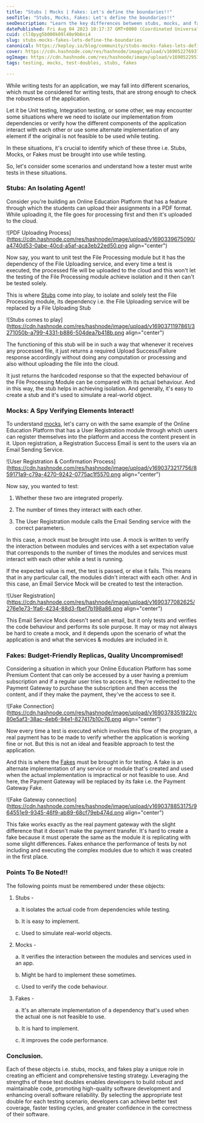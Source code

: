 ```yaml
---
title: "Stubs | Mocks | Fakes: Let's define the boundaries!!"
seoTitle: "Stubs, Mocks, Fakes: Let's define the boundaries!!"
seoDescription: "Learn the key differences between stubs, mocks, and fakes in software testing. Understand their roles and how to use them effectively for better test code."
datePublished: Fri Aug 04 2023 10:17:37 GMT+0000 (Coordinated Universal Time)
cuid: cll0pyg5b000k09l40e9b6ni4
slug: stubs-mocks-fakes-lets-define-the-boundaries
canonical: https://keploy.io/blog/community/stubs-mocks-fakes-lets-define-the-boundaries
cover: https://cdn.hashnode.com/res/hashnode/image/upload/v1690522769373/bc39f114-94c5-47b2-9b2d-d897eccadfb7.png
ogImage: https://cdn.hashnode.com/res/hashnode/image/upload/v1690522951950/94829c8e-d278-40eb-b604-f4e598de8079.png
tags: testing, mocks, test-doubles, stubs, fakes

---
```


While writing tests for an application, we may fall into different scenarios, which must be considered for writing tests, that are strong enough to check the robustness of the application.

Let it be Unit testing, Integration testing, or some other, we may encounter some situations where we need to isolate our implementation from dependencies or verify how the different components of the application interact with each other or use some alternate implementation of any element if the original is not feasible to be used while testing.

In these situations, it's crucial to identify which of these three i.e. Stubs, Mocks, or Fakes must be brought into use while testing.

So, let's consider some scenarios and understand how a tester must write tests in these situations.

### Stubs: An Isolating Agent!

Consider you're building an Online Education Platform that has a feature through which the students can upload their assignments in a PDF format. While uploading it, the file goes for processing first and then it's uploaded to the cloud.

![PDF Uploading Process](https://cdn.hashnode.com/res/hashnode/image/upload/v1690339675090/a4740d53-0abe-40cd-a5af-aca3eb22ed50.png align="center")

Now say, you want to unit test the File Processing module but it has the dependency of the File Uploading service, and every time a test is executed, the processed file will be uploaded to the cloud and this won't let the testing of the File Processing module achieve isolation and it then can't be tested solely.

This is where [Stubs](https://learn.microsoft.com/en-us/visualstudio/test/using-stubs-to-isolate-parts-of-your-application-from-each-other-for-unit-testing?view=vs-2022&tabs=csharp) come into play, to isolate and solely test the File Processing module, its dependency i.e. the File Uploading service will be replaced by a File Uploading Stub

![Stubs comes to play](https://cdn.hashnode.com/res/hashnode/image/upload/v1690371197861/3271050b-a799-4331-b886-504dea7b418b.png align="center")

The functioning of this stub will be in such a way that whenever it receives any processed file, it just returns a required Upload Success/Failure response accordingly without doing any computation or processing and also without uploading the file into the cloud.

It just returns the hardcoded response so that the expected behaviour of the File Processing Module can be compared with its actual behaviour. And in this way, the stub helps in achieving isolation. And generally, it's easy to create a stub and it's used to simulate a real-world object.

### Mocks: A Spy Verifying Elements Interact!

To understand [mocks](https://en.wikipedia.org/wiki/Mock_object), let's carry on with the same example of the Online Education Platform that has a User Registration module through which users can register themselves into the platform and access the content present in it. Upon registration, a Registration Success Email is sent to the users via an Email Sending Service.

![User Registration & Confirmation Process](https://cdn.hashnode.com/res/hashnode/image/upload/v1690373217756/859171a9-c79a-4270-9242-0775ac1f5570.png align="center")

Now say, you wanted to test:

1. Whether these two are integrated properly.
    
2. The number of times they interact with each other.
    
3. The User Registration module calls the Email Sending service with the correct parameters.
    

In this case, a mock must be brought into use. A mock is written to verify the interaction between modules and services with a set expectation value that corresponds to the number of times the modules and services must interact with each other while a test is running.

If the expected value is met, the test is passed, or else it fails. This means that in any particular call, the modules didn't interact with each other. And in this case, an Email Service Mock will be created to test the interaction.

![User Registration](https://cdn.hashnode.com/res/hashnode/image/upload/v1690377082625/276e1e73-1fa6-4234-88d3-fbef7b198a86.png align="center")

This Email Service Mock doesn't send an email, but it only tests and verifies the code behaviour and performs its sole purpose. It may or may not always be hard to create a mock, and it depends upon the scenario of what the application is and what the services & modules are included in it.

### Fakes: Budget-Friendly Replicas, Quality Uncompromised!

Considering a situation in which your Online Education Platform has some Premium Content that can only be accessed by a user having a premium subscription and if a regular user tries to access it, they're redirected to the Payment Gateway to purchase the subscription and then access the content, and if they make the payment, they've the access to see it.

![Fake Connection](https://cdn.hashnode.com/res/hashnode/image/upload/v1690378351922/c80e5af3-38ac-4eb6-94e1-827417b10c76.png align="center")

Now every time a test is executed which involves this flow of the program, a real payment has to be made to verify whether the application is working fine or not. But this is not an ideal and feasible approach to test the application.

And this is where the [Fakes](https://canro91.github.io/2021/05/24/WhatAreFakesInTesting/) must be brought in for testing. A fake is an alternate implementation of any service or module that's created and used when the actual implementation is impractical or not feasible to use. And here, the Payment Gateway will be replaced by its fake i.e. the Payment Gateway Fake.

![Fake Gateway connection](https://cdn.hashnode.com/res/hashnode/image/upload/v1690378853175/964551e9-9345-46f9-ab89-68cf79eb474d.png align="center")

This fake works exactly as the real payment gateway with the slight difference that it doesn't make the payment transfer. It's hard to create a fake because it must operate the same as the module it is replicating with some slight differences. Fakes enhance the performance of tests by not including and executing the complex modules due to which it was created in the first place.

### Points To Be Noted!!

The following points must be remembered under these objects:

1. Stubs -
    
    a. It isolates the actual code from dependencies while testing.
    
    b. It is easy to implement.
    
    c. Used to simulate real-world objects.
    
2. Mocks -
    
    a. It verifies the interaction between the modules and services used in an app.
    
    b. Might be hard to implement these sometimes.
    
    c. Used to verify the code behaviour.
    
3. Fakes -
    
    a. It's an alternate implementation of a dependency that's used when the actual one is not feasible to use.
    
    b. It is hard to implement.
    
    c. It improves the code performance.
    

### Conclusion.

Each of these objects i.e. stubs, mocks, and fakes play a unique role in creating an efficient and comprehensive testing strategy. Leveraging the strengths of these test doubles enables developers to build robust and maintainable code, promoting high-quality software development and enhancing overall software reliability. By selecting the appropriate test double for each testing scenario, developers can achieve better test coverage, faster testing cycles, and greater confidence in the correctness of their software.